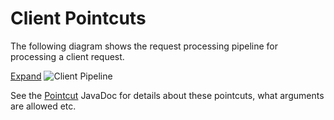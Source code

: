 # Client Pointcuts

The following diagram shows the request processing pipeline for processing a client request.

<a href="/hapi-fhir/docs/images/interceptors-client-pipeline.svg" target="_blank">Expand</a>
<img src="/hapi-fhir/docs/images/interceptors-client-pipeline.svg" alt="Client Pipeline"/>

See the [Pointcut](/apidocs/hapi-fhir-base/ca/uhn/fhir/interceptor/api/Pointcut.html) JavaDoc for details about these pointcuts, what arguments are allowed etc.

